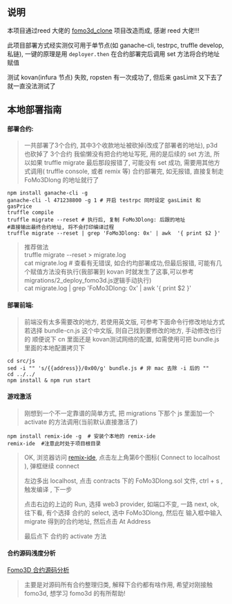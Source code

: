 ## 说明
本项目通过reed 大佬的 [fomo3d_clone](https://github.com/reedhong/fomo3d_clone) 项目改造而成, 感谢 reed 大佬!!!

此项目部署方式经实测仅可用于单节点(如 ganache-cli, testrpc, truffle develop, 私链), 一键的原理是用 `deployer.then` 在合约部署完后调用 set 方法将合约地址赋值  
 
 测试 kovan(infura 节点) 失败, ropsten 有一次成功了, 但后来 gasLimit 又下去了就一直没法测试了

 
## 本地部署指南

#### 部署合约: 

> 一共部署了3个合约, 其中3个收款地址被砍掉(改成了部署者的地址), p3d 也砍掉了
> 3个合约 我偷懒没有把合约地址写死, 用的是后续的 set 方法, 所以如果 truffle migrate 最后那段报错了, 可能没有 set 成功, 需要用其他方式调用( truffle console, 或者 remix 等)
> 合约部署完, 如无报错, 直接复制走 FoMo3Dlong 的地址就行了
```
npm install ganache-cli -g
ganache-cli -l 471238800 -g 1 # 开启 testrpc 同时设定 gasLimit 和 gasPrice
truffle compile
truffle migrate --reset # 执行后, 复制 FoMo3Dlong: 后跟的地址
#直接输出最终合约地址, 将不会打印编译过程
truffle migrate --reset | grep 'FoMo3Dlong: 0x' | awk  '{ print $2 }'
```

> 推荐做法   
> truffle migrate --reset > migrate.log  
> cat migrate.log  # 查看有无错误, 如合约均部署成功,但最后报错, 可能有几个赋值方法没有执行(我部署到 kovan 时就发生了这事,可以参考 migrations/2_deploy_fomo3d.js逻辑手动执行)  
> cat migrate.log | grep 'FoMo3Dlong: 0x' | awk  '{ print $2 }'

#### 部署前端:

> 前端没有太多需要改的地方, 若使用英文版, 可参考下面命令行修改地址方式
> 若选择 bundle-cn.js 这个中文版, 则自己找到要修改的地方, 手动修改也行的
> 顺便说下 cn 里面还是 kovan测试网络的配置, 如需使用可把 bundle.js 里面的本地配置拷贝下

```
cd src/js
sed -i "" 's/{{address}}/0x00/g' bundle.js # 非 mac 去除 -i 后的 ""
cd ../../
npm install & npm run start
```

#### 游戏激活

> 刚想到一个不一定靠谱的简单方式, 把 migrations 下那个 js 里面加一个 activate 的方法调用(当前默认直接激活了)

```
npm install remix-ide -g  # 安装个本地的 remix-ide
remix-ide  #注意此时处于项目根目录
```
> OK, 浏览器访问 [remix-ide](localhost:8080), 点击左上角第6个图标( Connect to localhost ), 弹框继续 connect
>
> 左边多出 localhost, 点击 contracts 下的 FoMo3Dlong.sol 文件, ctrl + s , 触发编译 , 下一步
>
> 点击右边的上边的 Run, 选择 web3 provider, 如端口不变, 一路 next, ok, 往下看, 有个选择 合约的 select, 选中 FoMo3Dlong, 然后在 输入框中输入 migrate 得到的合约地址, 然后点击 At Address
>
> 最后点下 合约的 activate 方法


#### 合约源码浅度分析

[Fomo3D 合约源码分析](https://github.com/gudqs7/fomo3d_truffle/blob/master/Fomo3D-SourceCode.md)

> 主要是对源码所有合约整理归类, 解释下合约都有啥作用, 希望对刚接触 fomo3d, 想学习 fomo3d 的有所帮助!